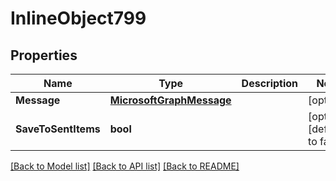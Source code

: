 # InlineObject799

## Properties

Name | Type | Description | Notes
------------ | ------------- | ------------- | -------------
**Message** | [**MicrosoftGraphMessage**](microsoft.graph.message.md) |  | [optional] 
**SaveToSentItems** | **bool** |  | [optional] [default to false]

[[Back to Model list]](../README.md#documentation-for-models) [[Back to API list]](../README.md#documentation-for-api-endpoints) [[Back to README]](../README.md)


